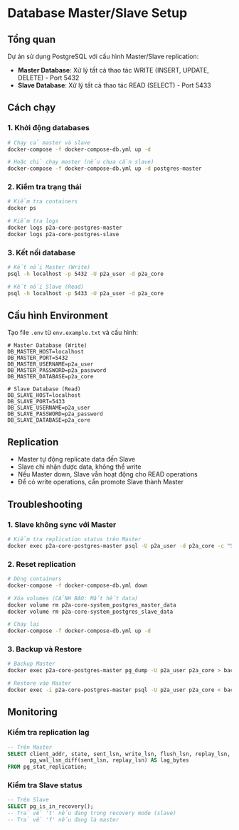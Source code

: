 # Database Master/Slave Setup

## Tổng quan

Dự án sử dụng PostgreSQL với cấu hình Master/Slave replication:
- **Master Database**: Xử lý tất cả thao tác WRITE (INSERT, UPDATE, DELETE) - Port 5432
- **Slave Database**: Xử lý tất cả thao tác READ (SELECT) - Port 5433

## Cách chạy

### 1. Khởi động databases
```bash
# Chạy cả master và slave
docker-compose -f docker-compose-db.yml up -d

# Hoặc chỉ chạy master (nếu chưa cần slave)
docker-compose -f docker-compose-db.yml up -d postgres-master
```

### 2. Kiểm tra trạng thái
```bash
# Kiểm tra containers
docker ps

# Kiểm tra logs
docker logs p2a-core-postgres-master
docker logs p2a-core-postgres-slave
```

### 3. Kết nối database
```bash
# Kết nối Master (Write)
psql -h localhost -p 5432 -U p2a_user -d p2a_core

# Kết nối Slave (Read)
psql -h localhost -p 5433 -U p2a_user -d p2a_core
```

## Cấu hình Environment

Tạo file `.env` từ `env.example.txt` và cấu hình:

```env
# Master Database (Write)
DB_MASTER_HOST=localhost
DB_MASTER_PORT=5432
DB_MASTER_USERNAME=p2a_user
DB_MASTER_PASSWORD=p2a_password
DB_MASTER_DATABASE=p2a_core

# Slave Database (Read)
DB_SLAVE_HOST=localhost
DB_SLAVE_PORT=5433
DB_SLAVE_USERNAME=p2a_user
DB_SLAVE_PASSWORD=p2a_password
DB_SLAVE_DATABASE=p2a_core
```

## Replication

- Master tự động replicate data đến Slave
- Slave chỉ nhận được data, không thể write
- Nếu Master down, Slave vẫn hoạt động cho READ operations
- Để có write operations, cần promote Slave thành Master

## Troubleshooting

### 1. Slave không sync với Master
```bash
# Kiểm tra replication status trên Master
docker exec p2a-core-postgres-master psql -U p2a_user -d p2a_core -c "SELECT * FROM pg_stat_replication;"
```

### 2. Reset replication
```bash
# Dừng containers
docker-compose -f docker-compose-db.yml down

# Xóa volumes (CẢNH BÁO: Mất hết data)
docker volume rm p2a-core-system_postgres_master_data
docker volume rm p2a-core-system_postgres_slave_data

# Chạy lại
docker-compose -f docker-compose-db.yml up -d
```

### 3. Backup và Restore
```bash
# Backup Master
docker exec p2a-core-postgres-master pg_dump -U p2a_user p2a_core > backup.sql

# Restore vào Master
docker exec -i p2a-core-postgres-master psql -U p2a_user p2a_core < backup.sql
```

## Monitoring

### Kiểm tra replication lag
```sql
-- Trên Master
SELECT client_addr, state, sent_lsn, write_lsn, flush_lsn, replay_lsn, 
       pg_wal_lsn_diff(sent_lsn, replay_lsn) AS lag_bytes
FROM pg_stat_replication;
```

### Kiểm tra Slave status
```sql
-- Trên Slave
SELECT pg_is_in_recovery();
-- Trả về 't' nếu đang trong recovery mode (slave)
-- Trả về 'f' nếu đang là master
```
